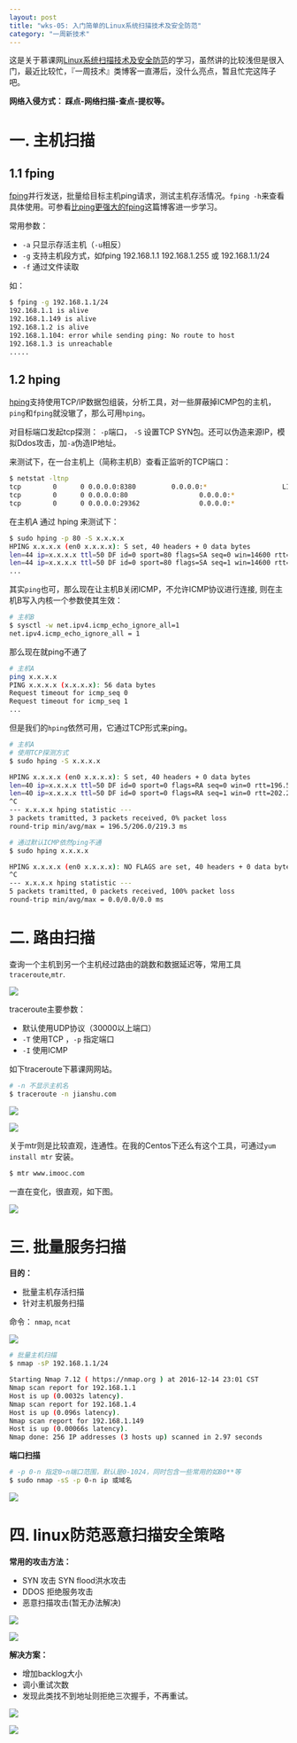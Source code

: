 ```yaml
---
layout: post
title: "wks-05: 入门简单的Linux系统扫描技术及安全防范"
category: "一周新技术"
---
```


这是关于慕课网[Linux系统扫描技术及安全防范](http://www.imooc.com/learn/344)的学习，虽然讲的比较浅但是很入门，最近比较忙，『一周技术』类博客一直滞后，没什么亮点，暂且忙完这阵子吧。

**网络入侵方式： 踩点-网络扫描-查点-提权等。**

# 一. 主机扫描
## 1.1 fping

[fping](http://fping.org/)并行发送，批量给目标主机ping请求，测试主机存活情况。`fping -h`来查看具体使用。可参看[比ping更强大的fping](http://blog.csdn.net/taotianjin/article/details/12614995)这篇博客进一步学习。

常用参数：

- `-a` 只显示存活主机（`-u`相反）
- `-g` 支持主机段方式，如fping 192.168.1.1 192.168.1.255 或 192.168.1.1/24
- `-f` 通过文件读取

如：

```bash
$ fping -g 192.168.1.1/24
192.168.1.1 is alive
192.168.1.149 is alive
192.168.1.2 is alive
192.168.1.104: error while sending ping: No route to host
192.168.1.3 is unreachable
.....
```

## 1.2 hping 

[hping](http://www.hping.org/)支持使用TCP/IP数据包组装，分析工具，对一些屏蔽掉ICMP包的主机，`ping`和`fping`就没辙了，那么可用`hping`。

对目标端口发起tcp探测： `-p`端口， `-S` 设置TCP SYN包。还可以伪造来源IP，模拟Ddos攻击，加`-a`伪造IP地址。

来测试下，在一台主机上（简称主机B）查看正监听的TCP端口：

```bash
$ netstat -ltnp
tcp        0      0 0.0.0.0:8380         0.0.0.0:*                   LISTEN
tcp        0      0 0.0.0.0:80                  0.0.0.0:*                   LISTEN
tcp        0      0 0.0.0.0:29362               0.0.0.0:*                   LISTEN
```

在主机A 通过 hping 来测试下：

```bash
$ sudo hping -p 80 -S x.x.x.x
HPING x.x.x.x (en0 x.x.x.x): S set, 40 headers + 0 data bytes
len=44 ip=x.x.x.x ttl=50 DF id=0 sport=80 flags=SA seq=0 win=14600 rtt=417.8 ms
len=44 ip=x.x.x.x ttl=50 DF id=0 sport=80 flags=SA seq=1 win=14600 rtt=335.6 ms
...
```

其实`ping`也可，那么现在让主机B关闭ICMP，不允许ICMP协议进行连接, 则在主机B写入内核一个参数使其生效：

```bash
# 主机B
$ sysctl -w net.ipv4.icmp_echo_ignore_all=1
net.ipv4.icmp_echo_ignore_all = 1
```

那么现在就ping不通了

```bash
# 主机A
ping x.x.x.x
PING x.x.x.x (x.x.x.x): 56 data bytes
Request timeout for icmp_seq 0
Request timeout for icmp_seq 1
...
```

但是我们的`hping`依然可用，它通过TCP形式来ping。

```bash
# 主机A
# 使用TCP探测方式
$ sudo hping -S x.x.x.x

HPING x.x.x.x (en0 x.x.x.x): S set, 40 headers + 0 data bytes
len=40 ip=x.x.x.x ttl=50 DF id=0 sport=0 flags=RA seq=0 win=0 rtt=196.5 ms
len=40 ip=x.x.x.x ttl=50 DF id=0 sport=0 flags=RA seq=1 win=0 rtt=202.2 ms
^C
--- x.x.x.x hping statistic ---
3 packets tramitted, 3 packets received, 0% packet loss
round-trip min/avg/max = 196.5/206.0/219.3 ms

# 通过默认ICMP依然ping不通
$ sudo hping x.x.x.x

HPING x.x.x.x (en0 x.x.x.x): NO FLAGS are set, 40 headers + 0 data bytes
^C
--- x.x.x.x hping statistic ---
5 packets tramitted, 0 packets received, 100% packet loss
round-trip min/avg/max = 0.0/0.0/0.0 ms
```

# 二. 路由扫描

查询一个主机到另一个主机经过路由的跳数和数据延迟等，常用工具`traceroute`,`mtr`.

![](http://beginman.qiniudn.com/2016-12-14-14817262650489.jpg)

traceroute主要参数：

- 默认使用UDP协议（30000以上端口）
- `-T` 使用TCP ，`-p` 指定端口
- `-I` 使用ICMP

如下traceroute下慕课网网站。

```bash
# -n 不显示主机名
$ traceroute -n jianshu.com
```

![](http://beginman.qiniudn.com/2016-12-14-14817268912205.jpg)

![](http://beginman.qiniudn.com/2016-12-14-14817271758161.jpg)

关于mtr则是比较直观，连通性。在我的Centos下还么有这个工具，可通过`yum install mtr` 安装。

```bash
$ mtr www.imooc.com
```

一直在变化，很直观，如下图。

![](http://beginman.qiniudn.com/2016-12-14-14817274160357.jpg)

# 三. 批量服务扫描

**目的：**

- 批量主机存活扫描
- 针对主机服务扫描

命令： `nmap`, `ncat`

![](http://beginman.qiniudn.com/2016-12-14-14817275021405.jpg)

```bash
# 批量主机扫描
$ nmap -sP 192.168.1.1/24

Starting Nmap 7.12 ( https://nmap.org ) at 2016-12-14 23:01 CST
Nmap scan report for 192.168.1.1
Host is up (0.0032s latency).
Nmap scan report for 192.168.1.4
Host is up (0.096s latency).
Nmap scan report for 192.168.1.149
Host is up (0.00066s latency).
Nmap done: 256 IP addresses (3 hosts up) scanned in 2.97 seconds
```

**端口扫描**

```bash
# -p 0-n 指定0~n端口范围，默认是0-1024，同时包含一些常用的如80**等
$ sudo nmap -sS -p 0-n ip 或域名
```

![](http://beginman.qiniudn.com/2016-12-14-14817285006945.jpg)

# 四. linux防范恶意扫描安全策略

**常用的攻击方法：**

- SYN 攻击 SYN flood洪水攻击
- DDOS 拒绝服务攻击
- 恶意扫描攻击(暂无办法解决)

![](http://beginman.qiniudn.com/2016-12-14-14817295497179.jpg)

![](http://beginman.qiniudn.com/2016-12-14-14817300354822.jpg)

**解决方案：**

- 增加backlog大小
- 调小重试次数
- 发现此类找不到地址则拒绝三次握手，不再重试。

![](http://beginman.qiniudn.com/2016-12-14-14817303279943.jpg)

![](http://beginman.qiniudn.com/2016-12-14-14817304139867.jpg)




